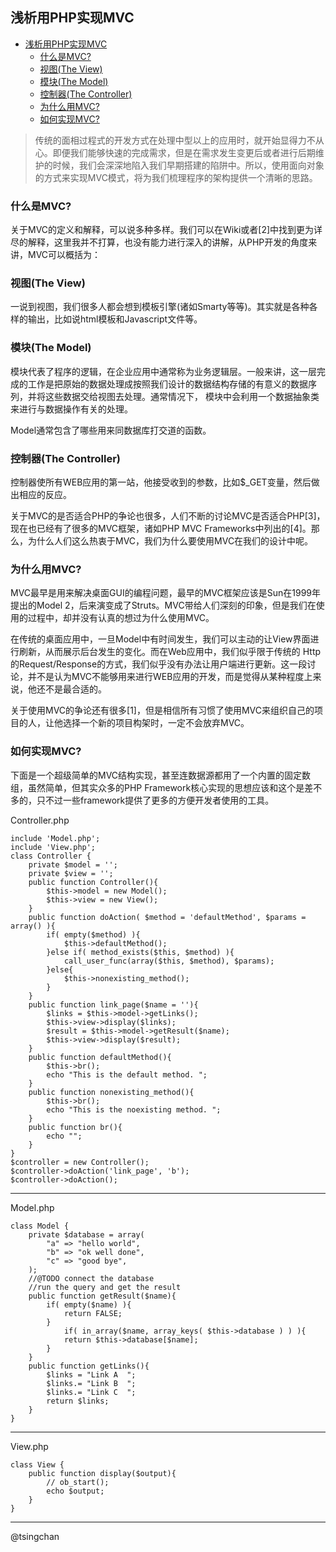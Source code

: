 ## 浅析用PHP实现MVC

- [浅析用PHP实现MVC](#浅析用php实现mvc)
    - [什么是MVC?](#什么是mvc)
    - [视图(The View)](#视图the-view)
    - [模块(The Model)](#模块the-model)
    - [控制器(The Controller)](#控制器the-controller)
    - [为什么用MVC?](#为什么用mvc)
    - [如何实现MVC?](#如何实现mvc)


> 传统的面相过程式的开发方式在处理中型以上的应用时，就开始显得力不从心。即便我们能够快速的完成需求，但是在需求发生变更后或者进行后期维护的时候，我们会深深地陷入我们早期搭建的陷阱中。所以，使用面向对象的方式来实现MVC模式，将为我们梳理程序的架构提供一个清晰的思路。

### 什么是MVC? ###

关于MVC的定义和解释，可以说多种多样。我们可以在Wiki或者[2]中找到更为详尽的解释，这里我并不打算，也没有能力进行深入的讲解，从PHP开发的角度来讲，MVC可以概括为：

### 视图(The View) ###

一说到视图，我们很多人都会想到模板引擎(诸如Smarty等等)。其实就是各种各样的输出，比如说html模板和Javascript文件等。

### 模块(The Model) ###

模块代表了程序的逻辑，在企业应用中通常称为业务逻辑层。一般来讲，这一层完成的工作是把原始的数据处理成按照我们设计的数据结构存储的有意义的数据序列，并将这些数据交给视图去处理。通常情况下， 模块中会利用一个数据抽象类来进行与数据操作有关的处理。

Model通常包含了哪些用来同数据库打交道的函数。

### 控制器(The Controller) ###

控制器使所有WEB应用的第一站，他接受收到的参数，比如$_GET变量，然后做出相应的反应。

关于MVC的是否适合PHP的争论也很多，人们不断的讨论MVC是否适合PHP[3]，现在也已经有了很多的MVC框架，诸如PHP MVC Frameworks中列出的[4]。那么，为什么人们这么热衷于MVC，我们为什么要使用MVC在我们的设计中呢。

### 为什么用MVC? ###

MVC最早是用来解决桌面GUI的编程问题，最早的MVC框架应该是Sun在1999年提出的Model 2，后来演变成了Struts。MVC带给人们深刻的印象，但是我们在使用的过程中，却并没有认真的想过为什么使用MVC。

在传统的桌面应用中，一旦Model中有时间发生，我们可以主动的让View界面进行刷新，从而展示后台发生的变化。而在Web应用中，我们似乎限于传统的 Http的Request/Response的方式，我们似乎没有办法让用户端进行更新。这一段讨论，并不是认为MVC不能够用来进行WEB应用的开发，而是觉得从某种程度上来说，他还不是最合适的。

关于使用MVC的争论还有很多[1]，但是相信所有习惯了使用MVC来组织自己的项目的人，让他选择一个新的项目构架时，一定不会放弃MVC。

### 如何实现MVC? ###

下面是一个超级简单的MVC结构实现，甚至连数据源都用了一个内置的固定数组，虽然简单，但其实众多的PHP Framework核心实现的思想应该和这个是差不多的，只不过一些framework提供了更多的方便开发者使用的工具。

	
Controller.php

	include 'Model.php';
	include 'View.php';
	class Controller {
		private $model = '';
		private $view = '';
		public function Controller(){
			$this->model = new Model();
			$this->view = new View();
		}
		public function doAction( $method = 'defaultMethod', $params = array() ){
			if( empty($method) ){
				$this->defaultMethod();
			}else if( method_exists($this, $method) ){
				call_user_func(array($this, $method), $params);
			}else{
				$this->nonexisting_method();
			}
		}
		public function link_page($name = ''){
			$links = $this->model->getLinks();
			$this->view->display($links);
			$result = $this->model->getResult($name);
			$this->view->display($result);
		}
		public function defaultMethod(){
			$this->br();
			echo "This is the default method. ";
		}
		public function nonexisting_method(){
			$this->br();
			echo "This is the noexisting method. ";
		}
		public function br(){
			echo "";
		}
	}
	$controller = new Controller();
	$controller->doAction('link_page', 'b');
	$controller->doAction();
	

----------

Model.php

	class Model {
		private $database = array(
			"a" => "hello world",
			"b" => "ok well done",
			"c" => "good bye",
		);
		//@TODO connect the database
		//run the query and get the result
		public function getResult($name){
			if( empty($name) ){
				return FALSE;
			}
				if( in_array($name, array_keys( $this->database ) ) ){
				return $this->database[$name];
			}
		}
		public function getLinks(){
			$links = "Link A  ";
			$links.= "Link B  ";
			$links.= "Link C  ";
			return $links;
		}
	}

----------

View.php

	class View {
		public function display($output){
			// ob_start();
			echo $output;
		}
	}


----
@tsingchan
